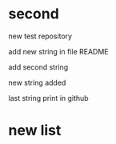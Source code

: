 # second
new test repository

add new string in file README

add second string

new string added

last string print in github

# new list
